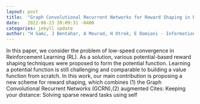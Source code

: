 ```yaml
---
layout: post
title:  "Graph Convolutional Recurrent Networks for Reward Shaping in Reinforcement Learning"
date:   2022-06-23 20:09:31 -0400
categories: jekyll update
author: "H Sami, J Bentahar, A Mourad, H Otrok, E Damiani - Information Sciences, 2022"
---
```

In this paper, we consider the problem of low-speed convergence in Reinforcement Learning (RL). As a solution, various potential-based reward shaping techniques were proposed to form the potential function. Learning a potential function is still challenging and comparable to building a value function from scratch. In this work, our main contribution is proposing a new scheme for reward shaping, which combines (1) the Graph Convolutional Recurrent Networks (GCRN),(2) augmented 
Cites: Keeping your distance: Solving sparse reward tasks using self
